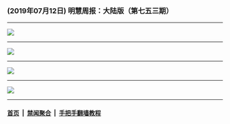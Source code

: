 ### (2019年07月12日) 明慧周报：大陆版（第七五三期） 

---

<img src="http://qikan.minghui.org/mhqkpage/qikanimage/2019/07/12/mhzb_753_pdf-online1.png"/><hr/>
<img src="http://qikan.minghui.org/mhqkpage/qikanimage/2019/07/12/mhzb_753_pdf-online2.png"/><hr/>
<img src="http://qikan.minghui.org/mhqkpage/qikanimage/2019/07/12/mhzb_753_pdf-online3.png"/><hr/>
<img src="http://qikan.minghui.org/mhqkpage/qikanimage/2019/07/12/mhzb_753_pdf-online4.png"/><hr/>


#### [首页](../../../..) &nbsp;|&nbsp; [禁闻聚合](https://github.com/gfw-breaker/banned-news) &nbsp;|&nbsp; [手把手翻墙教程](https://github.com/gfw-breaker/guides) 